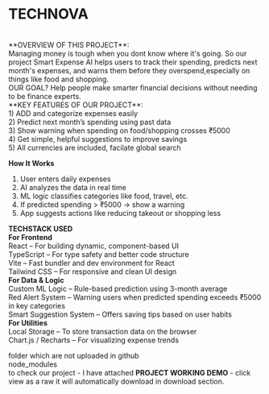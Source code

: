 # TECHNOVA
<br>
**OVERVIEW OF THIS PROJECT**: <br>
Managing money is tough when you dont know where it's going. So our project Smart Expense AI helps users to track their spending, predicts next month's expenses, and warns them before they overspend,especially on things like food and shopping. <br>
OUR GOAL? Help people make smarter financial decisions without needing to be finance experts. 
<br>
**KEY FEATURES OF OUR PROJECT**: <br>
1) ADD and categorize expenses easily <br>
2) Predict next month’s spending using past data<br>
3) Show warning when spending on food/shopping crosses ₹5000<br>
4) Get simple, helpful suggestions to improve savings<br>
5) All currencies are included, facilate global search 

**How It Works** <br>
1. User enters daily expenses  <br>
2. AI analyzes the data in real time  <br>
3. ML logic classifies categories like food, travel, etc.  <br>
4. If predicted spending > ₹5000 → show a  warning  <br>
5. App suggests actions like reducing takeout or shopping less <br>

**TECHSTACK USED** <br>
 **For Frontend**<br>
React – For building dynamic, component-based UI<br>
TypeScript – For type safety and better code structure<br>
Vite – Fast bundler and dev environment for React<br>
Tailwind CSS – For responsive and clean UI design<br>
 **For Data & Logic** <br>
Custom ML Logic – Rule-based prediction using 3-month average<br>
Red Alert System – Warning users when predicted spending exceeds ₹5000 in key categories <br>
Smart Suggestion System – Offers saving tips based on user habits<br>
**For Utilities**<br>
Local Storage – To store transaction data on the browser<br>
Chart.js / Recharts  – For visualizing expense trends <br>

folder which are not uploaded in github <br>
node_modules<br>
to check our project - I have attached **PROJECT WORKING DEMO** - click view as a raw it  will automatically download in download section. 
